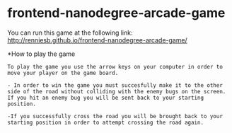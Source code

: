 frontend-nanodegree-arcade-game
===============================

You can run this game at the following link: http://renniesb.github.io/frontend-nanodegree-arcade-game/


*How to play the game

	To play the game you use the arrow keys on your computer in order to move your player on the game board.

	- In order to win the game you must succesfully make it to the other side of the road without colliding with the enemy bugs on the screen. If you hit an enemy bug you will be sent back to your starting position. 

	-If you successfully cross the road you will be brought back to your starting position in order to attempt crossing the road again.
